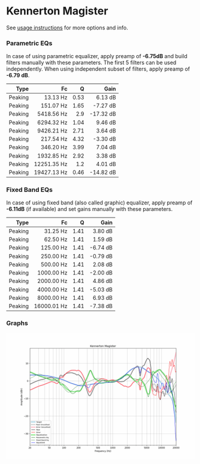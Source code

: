 # Kennerton Magister
See [usage instructions](https://github.com/jaakkopasanen/AutoEq#usage) for more options and info.

### Parametric EQs
In case of using parametric equalizer, apply preamp of **-6.75dB** and build filters manually
with these parameters. The first 5 filters can be used independently.
When using independent subset of filters, apply preamp of **-6.79 dB**.

| Type    | Fc          |    Q | Gain      |
|--------:|------------:|-----:|----------:|
| Peaking | 13.13 Hz    | 0.53 | 6.13 dB   |
| Peaking | 151.07 Hz   | 1.65 | -7.27 dB  |
| Peaking | 5418.56 Hz  | 2.9  | -17.32 dB |
| Peaking | 6294.32 Hz  | 1.04 | 9.46 dB   |
| Peaking | 9426.21 Hz  | 2.71 | 3.64 dB   |
| Peaking | 217.54 Hz   | 4.32 | -3.30 dB  |
| Peaking | 346.20 Hz   | 3.99 | 7.04 dB   |
| Peaking | 1932.85 Hz  | 2.92 | 3.38 dB   |
| Peaking | 12251.35 Hz | 1.2  | 4.01 dB   |
| Peaking | 19427.13 Hz | 0.46 | -14.82 dB |

### Fixed Band EQs
In case of using fixed band (also called graphic) equalizer, apply preamp of **-6.11dB**
(if available) and set gains manually with these parameters.

| Type    | Fc          |    Q | Gain     |
|--------:|------------:|-----:|---------:|
| Peaking | 31.25 Hz    | 1.41 | 3.80 dB  |
| Peaking | 62.50 Hz    | 1.41 | 1.59 dB  |
| Peaking | 125.00 Hz   | 1.41 | -6.74 dB |
| Peaking | 250.00 Hz   | 1.41 | -0.79 dB |
| Peaking | 500.00 Hz   | 1.41 | 2.08 dB  |
| Peaking | 1000.00 Hz  | 1.41 | -2.00 dB |
| Peaking | 2000.00 Hz  | 1.41 | 4.86 dB  |
| Peaking | 4000.00 Hz  | 1.41 | -5.03 dB |
| Peaking | 8000.00 Hz  | 1.41 | 6.93 dB  |
| Peaking | 16000.01 Hz | 1.41 | -7.38 dB |

### Graphs
![](./Kennerton%20Magister.png)